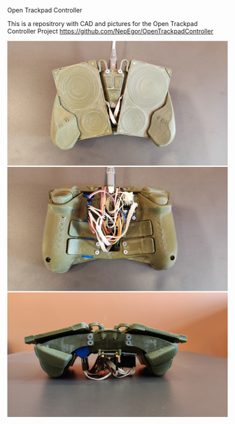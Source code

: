 Open Trackpad Controller

This is a repositrory with CAD and pictures for the Open Trackpad Controller Project
https://github.com/NepEgor/OpenTrackpadController

![Front](Pictures/front.jpg)
![Back](Pictures/back.jpg)
![Top](Pictures/top.jpg)

